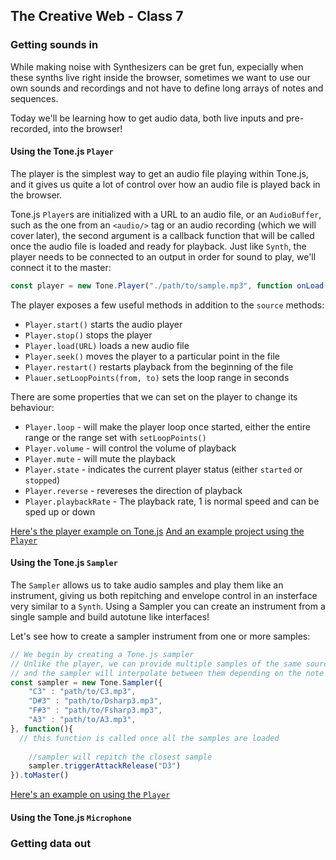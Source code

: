 ## The Creative Web - Class 7

### Getting sounds in
While making noise with Synthesizers can be gret fun, expecially when these synths live right inside the browser, sometimes we want to use our own sounds and recordings and not have to define long arrays of notes and sequences.

Today we'll be learning how to get audio data, both live inputs and pre-recorded, into the browser!

#### Using the Tone.js `Player`
The player is the simplest way to get an audio file playing within Tone.js, and it gives us quite a lot of control over how an audio file is played back in the browser.

Tone.js `Player`s are initialized with a URL to an audio file, or an `AudioBuffer`, such as the one from an `<audio/>` tag or an audio recording (which we will cover later), the second argument is a callback function that will be called once the audio file is loaded and ready for playback. Just like `Synth`, the player needs to be connected to an output in order for sound to play, we'll connect it to the master:

```javascript
const player = new Tone.Player("./path/to/sample.mp3", function onLoad(){ ... }).toMaster();
```

The player exposes a few useful methods in addition to the `source` methods:
- `Player.start()` starts the audio player
- `Player.stop()` stops the player
- `Player.load(URL)` loads a new audio file
- `Player.seek()` moves the player to a particular point in the file
- `Player.restart()` restarts playback from the beginning of the file
- `Plauer.setLoopPoints(from, to)` sets the loop range in seconds

There are some properties that we can set on the player to change its behaviour:
- `Player.loop` - will make the player loop once started, either the entire range or the range set with `setLoopPoints()`
- `Player.volume` - will control the volume of playback
- `Player.mute` - will mute the playback
- `Player.state` - indicates the current player status (either `started` or `stopped`)
- `Player.reverse` - revereses the direction of playback
- `Player.playbackRate` - The playback rate, 1 is normal speed and can be sped up or down

[Here's the player example on Tone.js](https://tonejs.github.io/examples/player.html)
[And an example project using the `Player`](https://github.com/BarakChamo/The-Creative-Web/blob/master/classes/class%207/examples/player.html)


#### Using the Tone.js `Sampler`
The `Sampler` allows us to take audio samples and play them like an instrument, giving us both repitching and envelope control in
an insterface very similar to a `Synth`. Using a Sampler you can create an instrument from a single sample and build autotune like interfaces!

Let's see how to create a sampler instrument from one or more samples:

```javascript
// We begin by creating a Tone.js sampler
// Unlike the player, we can provide multiple samples of the same source sound captured at different piitches
// and the sampler will interpolate between them depending on the note we play
const sampler = new Tone.Sampler({
	"C3" : "path/to/C3.mp3",
	"D#3" : "path/to/Dsharp3.mp3",
	"F#3" : "path/to/Fsharp3.mp3",
	"A3" : "path/to/A3.mp3",
}, function(){
  // this function is called once all the samples are loaded
  
	//sampler will repitch the closest sample
	sampler.triggerAttackRelease("D3")
}).toMaster()
```

[Here's an example on using the `Player`](https://github.com/BarakChamo/The-Creative-Web/blob/master/classes/class%207/examples/player.html)

#### Using the Tone.js `Microphone`


### Getting data out

